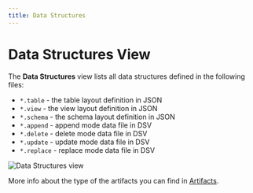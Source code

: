 ```yaml
---
title: Data Structures
---
```


Data Structures View
===

The **Data Structures** view lists all data structures defined in the following files:

* `*.table` - the table layout definition in JSON
* `*.view` - the view layout definition in JSON
* `*.schema` - the schema layout definition in JSON
* `*.append` - append mode data file in DSV
* `*.delete` - delete mode data file in DSV
* `*.update` - update mode data file in DSV
* `*.replace` - replace mode data file in DSV

![Data Structures view](../../../images/ide_view_datastructures.png)

More info about the type of the artifacts you can find in [Artifacts](../../../artifacts).
